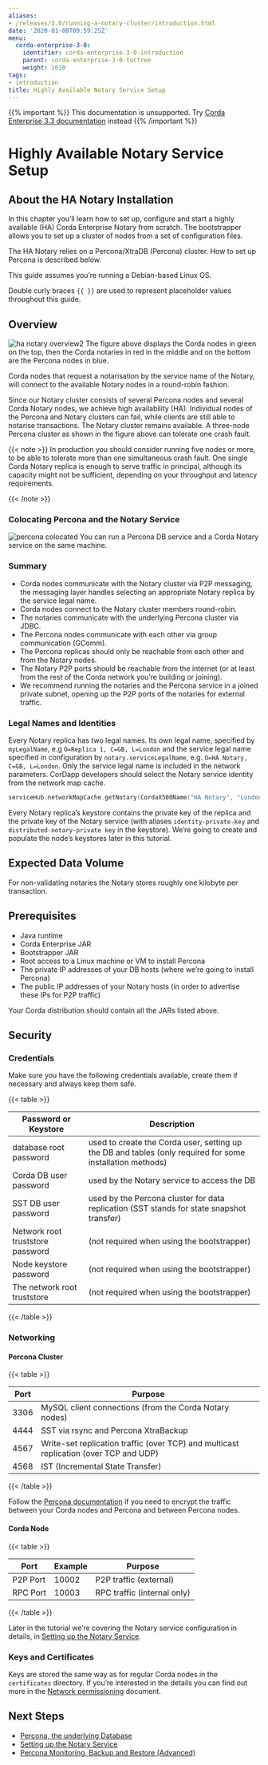 ```yaml
---
aliases:
- /releases/3.0/running-a-notary-cluster/introduction.html
date: '2020-01-08T09:59:25Z'
menu:
  corda-enterprise-3-0:
    identifier: corda-enterprise-3-0-introduction
    parent: corda-enterprise-3-0-toctree
    weight: 1010
tags:
- introduction
title: Highly Available Notary Service Setup
---
```

{{% important %}}
This documentation is unsupported.
Try [Corda Enterprise 3.3 documentation](/docs/corda-enterprise/3.3/_index.md) instead
{{% /important %}}


# Highly Available Notary Service Setup


## About the HA Notary Installation

In this chapter you’ll learn how to set up, configure and start a highly
available (HA) Corda Enterprise Notary from scratch.
The bootstrapper allows you to set up a cluster of nodes from
a set of configuration files.

The HA Notary relies on a Percona/XtraDB (Percona) cluster. How to set up Percona
is described below.

This guide assumes you’re running a Debian-based Linux OS.

Double curly braces `{{ }}` are used to represent placeholder values
throughout this guide.


## Overview

![ha notary overview2](running-a-notary-cluster/resources/ha-notary-overview2.png "ha notary overview2")
The figure above displays the Corda nodes in green on the top, then the Corda
notaries in red in the middle and on the bottom are the Percona nodes in blue.

Corda nodes that request a notarisation by the service name of the Notary,
will connect to the available Notary nodes in a round-robin fashion.

Since our Notary cluster consists of several Percona nodes and several Corda
Notary nodes, we achieve high availability (HA). Individual nodes of the
Percona and Notary clusters can fail, while clients are still able to
notarise transactions. The Notary cluster remains available. A three-node
Percona cluster as shown in the figure above can tolerate one crash fault.

{{< note >}}
In production you should consider running five nodes or more, to be able to
tolerate more than one simultaneous crash fault. One single Corda Notary
replica is enough to serve traffic in principal, although its capacity might
not be sufficient, depending on your throughput and latency requirements.

{{< /note >}}

### Colocating Percona and the Notary Service

![percona colocated](running-a-notary-cluster/resources/percona-colocated.png "percona colocated")
You can run a Percona DB service and a Corda Notary service on the same machine.


### Summary


* Corda nodes communicate with the Notary cluster via P2P messaging, the messaging layer handles selecting an appropriate Notary replica by the service legal name.
* Corda nodes connect to the Notary cluster members round-robin.
* The notaries communicate with the underlying Percona cluster via JDBC.
* The Percona nodes communicate with each other via group communication (GComm).
* The Percona replicas should only be reachable from each other and from the Notary nodes.
* The Notary P2P ports should be reachable from the internet (or at least from the rest of the Corda network you’re building or joining).
* We recommend running the notaries and the Percona service in a joined private subnet, opening up the P2P ports of the notaries for external traffic.


### Legal Names and Identities

Every Notary replica has two legal names. Its own legal name, specified by
`myLegalName`, e.g `O=Replica 1, C=GB, L=London` and the service legal name
specified in configuration by `notary.serviceLegalName`, e.g. `O=HA Notary,
C=GB, L=London`. Only the service legal name is included in the network
parameters. CorDapp developers should select the Notary service identity from the network map cache.

```kotlin
serviceHub.networkMapCache.getNotary(CordaX500Name("HA Notary", "London", "GB"))
```

Every Notary replica’s keystore contains the private key of the replica and the
private key of the Notary service (with aliases `identity-private-key` and
`distributed-notary-private key` in the keystore). We’re going to create and
populate the node’s keystores later in this tutorial.


## Expected Data Volume

For non-validating notaries the Notary stores roughly one kilobyte per transaction.


## Prerequisites


* Java runtime
* Corda Enterprise JAR
* Bootstrapper JAR
* Root access to a Linux machine or VM to install Percona
* The private IP addresses of your DB hosts (where we’re going to install Percona)
* The public IP addresses of your Notary hosts (in order to advertise these IPs for P2P traffic)

Your Corda distribution should contain all the JARs listed above.


## Security


### Credentials

Make sure you have the following credentials available, create them if necessary and always
keep them safe.


{{< table >}}

|Password or Keystore|Description|
|--------------------------------|------------------------------------------------------------------------------------------------------------|
|database root password|used to create the Corda user, setting up the DB and tables (only required for some installation methods)|
|Corda DB user password|used by the Notary service to access the DB|
|SST DB user password|used by the Percona cluster for data replication (SST stands for state snapshot transfer)|
|Network root truststore password|(not required when using the bootstrapper)|
|Node keystore password|(not required when using the bootstrapper)|
|The network root truststore|(not required when using the bootstrapper)|

{{< /table >}}


### Networking


#### Percona Cluster


{{< table >}}

|Port|Purpose|
|-----|-------------------------------------------------------------------------------------|
|3306|MySQL client connections (from the Corda Notary nodes)|
|4444|SST via rsync and Percona XtraBackup|
|4567|Write-set replication traffic (over TCP) and multicast replication (over TCP and UDP)|
|4568|IST (Incremental State Transfer)|

{{< /table >}}

Follow the [Percona documentation](https://www.percona.com/doc/percona-xtradb-cluster/5.7/security/encrypt-traffic.html)
if you need to encrypt the traffic between your Corda nodes and Percona and between Percona nodes.


#### Corda Node


{{< table >}}

|Port|Example|Purpose|
|---------|-------|------------------------------|
|P2P Port|10002|P2P traffic (external)|
|RPC Port|10003|RPC traffic (internal only)|

{{< /table >}}

Later in the tutorial we’re covering the Notary service configuration in details, in [Setting up the Notary Service](installing-the-notary-service.md).


### Keys and Certificates

Keys are stored the same way as for regular Corda nodes in the `certificates`
directory. If you’re interested in the details you can find out
more in the [Network permissioning](../permissioning.md) document.


## Next Steps



* [Percona, the underlying Database](installing-percona.md)
* [Setting up the Notary Service](installing-the-notary-service.md)
* [Percona Monitoring, Backup and Restore (Advanced)](operating-percona.md)



